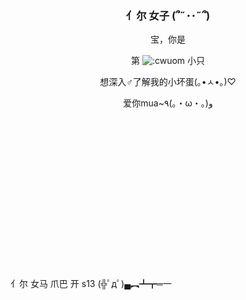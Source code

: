 <div align="center">
  
### 亻尔 女子 (՞˶･･˶՞)

宝，你是

第 ![:cwuom](https://moe-counter.lxchapu.com/:zhusun2024?theme=moebooru) 小只

想深入♂了解我的小坏蛋(｡•ㅅ•｡)♡

爱你mua~٩(｡・ω・｡)﻿و

</div>
<br>
<br>
<br>
<br>
<br>
<br>
<br>
<br>
<br>
<br>
<br>
<br>
<br>
<br>
<br>
亻尔 女马
爪巴 开 s13 (╬ﾟдﾟ)▄︻┻┳═一
